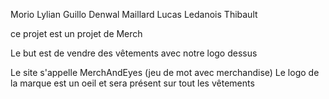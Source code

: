 Morio Lylian
Guillo Denwal
Maillard Lucas
Ledanois Thibault


ce projet est un projet de Merch

Le but est de vendre des vêtements avec notre logo dessus

Le site s'appelle MerchAndEyes (jeu de mot avec merchandise)
Le logo de la marque est un oeil et sera présent sur tout les vêtements